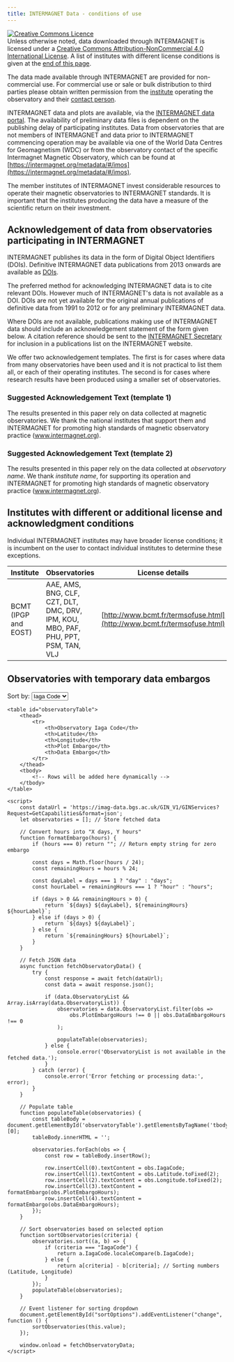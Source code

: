 ```yaml
---
title: INTERMAGNET Data - conditions of use
---
```


<!-- This section copied from Creative Commons - please don't change -->
<a rel="license" href="http://creativecommons.org/licenses/by-nc/4.0/"><img alt="Creative Commons Licence" style="border-width:0" src="https://i.creativecommons.org/l/by-nc/4.0/88x31.png" /></a><br />Unless otherwise noted, data downloaded through INTERMAGNET is licensed under a <a rel="license" href="http://creativecommons.org/licenses/by-nc/4.0/">Creative Commons Attribution-NonCommercial 4.0 International License</a>. A list of institutes with different license conditions is given at the [end of this page](#institutes-with-different-or-additional-license-and-acknowledgment-conditions).

The data made available through INTERMAGNET are provided for non-commercial use.  For commercial use or sale or bulk distribution to third parties please obtain written permission from the [institute](metadata/#/institutes) operating the observatory and their [contact person](metadata/#/imos).

INTERMAGNET data and plots are available, via the [INTERMAGNET data portal](data_download). The availability of preliminary data files is dependent on the publishing delay of participating institutes. Data from observatories that are not members of INTERMAGNET and data prior to INTERMAGNET commencing operation may be available via one of the World Data Centres for Geomagnetism (WDC) or from the observatory contact of the specific Intermagnet Magnetic Observatory, which can be found at [https://intermagnet.org/metadata/#/imos](https://intermagnet.org/metadata/#/imos).

The member institutes of INTERMAGNET invest considerable resources to operate their magnetic observatories to INTERMAGNET standards. It is important that the institutes producing the data have a measure of the scientific return on their investment.

## Acknowledgement of data from observatories participating in INTERMAGNET

INTERMAGNET publishes its data in the form of Digital Object Identifiers (DOIs). Definitive INTERMAGNET data publications from 2013 onwards are available as [DOIs](/data_download.html#downloading_data_using_dois).

The preferred method for acknowledging INTERMAGNET data is to cite relevant DOIs. However much of INTERMAGNET's data is not available as a DOI. DOIs are not yet available for the original annual publications of definitive data from 1991 to 2012 or for any preliminary INTERMAGNET data.

Where DOIs are not available, publications making use of INTERMAGNET data should include an acknowledgement statement of the form given below. A citation reference should be sent to the [INTERMAGNET Secretary](mailto:secretary_intermagnet@gfz-potsdam.de) for inclusion in a publications list on the INTERMAGNET website.

We offer two acknowledgement templates. The first is for cases where data from many observatories have been used and it is not practical to list them all, or each of their operating institutes. The second is for cases where research results have been produced using a smaller set of observatories.

### Suggested Acknowledgement Text (template 1)

The results presented in this paper rely on data collected at magnetic observatories. We thank the national institutes that support them and INTERMAGNET for promoting high standards of magnetic observatory practice (www.intermagnet.org).

### Suggested Acknowledgement Text (template 2)

The results presented in this paper rely on the data collected at *observatory name*. We thank *institute name*, for supporting its operation and INTERMAGNET for promoting high standards of magnetic observatory practice (www.intermagnet.org).

## Institutes with different or additional license and acknowledgment conditions

Individual INTERMAGNET institutes may have broader license conditions; it is incumbent on the user to contact individual institutes to determine these exceptions.

| Institute | Observatories | License details |
|-----------|---------------|-----------------|
| BCMT (IPGP and EOST) | AAE, AMS, BNG, CLF, CZT, DLT, DMC, DRV, IPM, KOU, MBO, PAF, PHU, PPT, PSM, TAN, VLJ | [http://www.bcmt.fr/termsofuse.html](http://www.bcmt.fr/termsofuse.html) |

## Observatories with temporary data embargos

<div>
    <label for="sortOptions">Sort by:</label>
    <select id="sortOptions">
        <option value="IagaCode">Iaga Code</option>
        <option value="Latitude">Latitude</option>
        <option value="Longitude">Longitude</option>
    </select>

    <table id="observatoryTable">
        <thead>
            <tr>
                <th>Observatory Iaga Code</th>
                <th>Latitude</th>
                <th>Longitude</th>
                <th>Plot Embargo</th>
                <th>Data Embargo</th>
            </tr>
        </thead>
        <tbody>
            <!-- Rows will be added here dynamically -->
        </tbody>
    </table>

    <script>
        const dataUrl = 'https://imag-data.bgs.ac.uk/GIN_V1/GINServices?Request=GetCapabilities&format=json';
        let observatories = []; // Store fetched data

        // Convert hours into "X days, Y hours"
        function formatEmbargo(hours) {
            if (hours === 0) return ""; // Return empty string for zero embargo

            const days = Math.floor(hours / 24);
            const remainingHours = hours % 24;

            const dayLabel = days === 1 ? "day" : "days";
            const hourLabel = remainingHours === 1 ? "hour" : "hours";

            if (days > 0 && remainingHours > 0) {
                return `${days} ${dayLabel}, ${remainingHours} ${hourLabel}`;
            } else if (days > 0) {
                return `${days} ${dayLabel}`;
            } else {
                return `${remainingHours} ${hourLabel}`;
            }
        }

        // Fetch JSON data
        async function fetchObservatoryData() {
            try {
                const response = await fetch(dataUrl);
                const data = await response.json();

                if (data.ObservatoryList && Array.isArray(data.ObservatoryList)) {
                    observatories = data.ObservatoryList.filter(obs =>
                        obs.PlotEmbargoHours !== 0 || obs.DataEmbargoHours !== 0
                    );

                    populateTable(observatories);
                } else {
                    console.error('ObservatoryList is not available in the fetched data.');
                }
            } catch (error) {
                console.error('Error fetching or processing data:', error);
            }
        }

        // Populate table
        function populateTable(observatories) {
            const tableBody = document.getElementById('observatoryTable').getElementsByTagName('tbody')[0];
            tableBody.innerHTML = '';

            observatories.forEach(obs => {
                const row = tableBody.insertRow();

                row.insertCell(0).textContent = obs.IagaCode;
                row.insertCell(1).textContent = obs.Latitude.toFixed(2);
                row.insertCell(2).textContent = obs.Longitude.toFixed(2);
                row.insertCell(3).textContent = formatEmbargo(obs.PlotEmbargoHours);
                row.insertCell(4).textContent = formatEmbargo(obs.DataEmbargoHours);
            });
        }

        // Sort observatories based on selected option
        function sortObservatories(criteria) {
            observatories.sort((a, b) => {
                if (criteria === "IagaCode") {
                    return a.IagaCode.localeCompare(b.IagaCode);
                } else {
                    return a[criteria] - b[criteria]; // Sorting numbers (Latitude, Longitude)
                }
            });
            populateTable(observatories);
        }

        // Event listener for sorting dropdown
        document.getElementById("sortOptions").addEventListener("change", function () {
            sortObservatories(this.value);
        });

        window.onload = fetchObservatoryData;
    </script>
</div>

